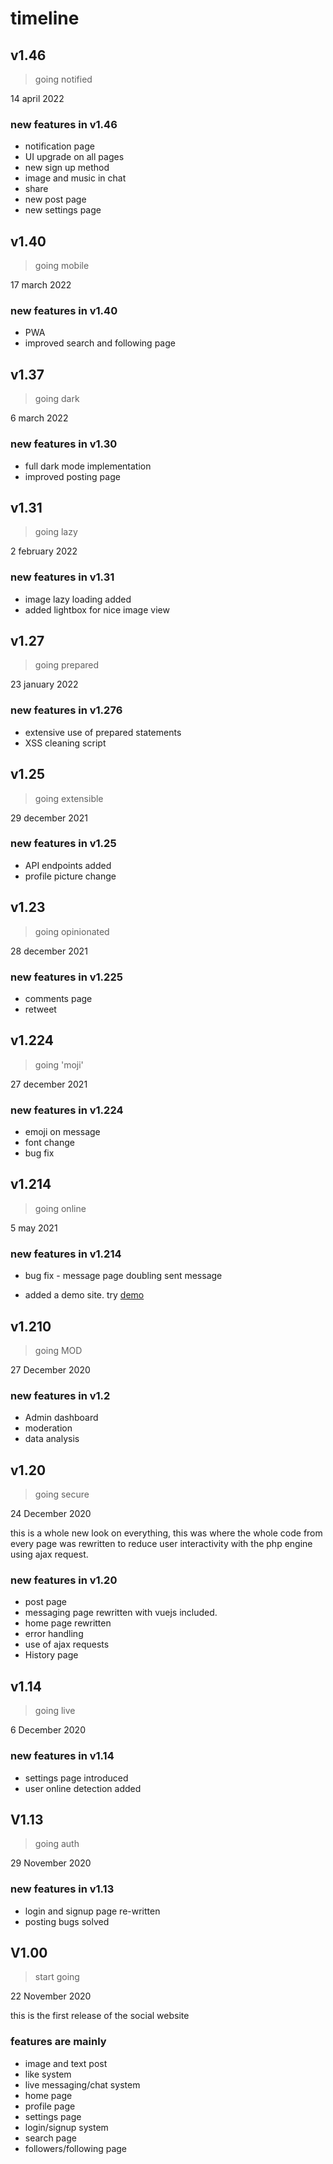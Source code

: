# timeline



## v1.46
> going notified

<p>14 april 2022<p>

###  new features in v1.46
- notification page
- UI upgrade on all pages
- new sign up method
- image and music  in chat
- share
- new post page
- new settings page


## v1.40
> going mobile
<p>17 march 2022<p>

### new features in v1.40
- PWA
- improved search and following page



## v1.37
> going dark
<p>6 march 2022<p>

### new features in v1.30
- full dark mode implementation
- improved posting page



## v1.31
> going lazy
<p>2 february 2022<p>

### new features in v1.31
- image lazy loading added
- added lightbox for nice image view


## v1.27
> going prepared
<p>23 january 2022<p>

### new features in v1.276
- extensive use of prepared statements
- XSS cleaning script


## v1.25
> going extensible
<p>29 december 2021<p>

### new features in v1.25
- API endpoints added
- profile picture change

## v1.23
> going opinionated
<p>28 december 2021<p>

### new features in v1.225
- comments page
- retweet 

## v1.224
> going 'moji'

<p>27 december 2021<p>

### new features in v1.224
- emoji on message
- font change
- bug fix

## v1.214
> going online
 <p>5 may 2021<p>
  
### new features in v1.214

* bug fix - message page doubling sent message
- added a demo site. try [demo](https://bethro.alwaysdata.net/)



## v1.210
>going MOD

<p>27 December 2020<p>

### new features in v1.2
- Admin dashboard
- moderation
- data analysis


## v1.20
> going secure

<p>24 December 2020<p>
this is a whole new look on everything, this was where the whole code from every page was rewritten to reduce user interactivity with the php engine using
ajax request.

### new features in v1.20


- post page
- messaging page rewritten with vuejs included.
- home page rewritten
- error handling
- use of ajax requests
- History page

## v1.14
> going live
<p>6 December 2020<p>

### new features in v1.14

- settings page introduced
- user online detection added

## V1.13
> going auth
<p>29 November 2020<p>

### new features in v1.13

- login and signup page re-written
- posting bugs solved

## V1.00
> start going
<p>22 November 2020<p>
this is the first release of the social website

### features are mainly

- image and text post
- like system
- live messaging/chat system
- home page
- profile page
- settings page
- login/signup system
- search page
- followers/following page
